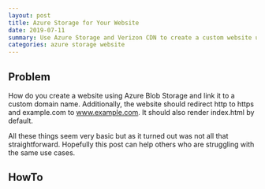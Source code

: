 ```yaml
---
layout: post
title: Azure Storage for Your Website
date: 2019-07-11
summary: Use Azure Storage and Verizon CDN to create a custom website using your own domain name for "basically" nothing
categories: azure storage website
---
```


## Problem
How do you create a website using Azure Blob Storage and link it to a custom
domain name.  Additionally, the website should redirect http to https
and example.com to www.example.com.  It should also render index.html by
default.  

All these things seem very basic but as it turned out was not all that
straightforward.  Hopefully this post can help others who are struggling with
the same use cases.

## HowTo


